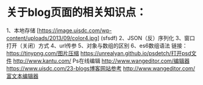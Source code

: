 # 关于blog页面的相关知识点：
1、本地存储
[https://image.uisdc.com/wp-content/uploads/2013/09/color4.jpg] (sfsdf)
2、JSON（反）序列化
3、窗口打开（关闭）方式
4、url传参
5、对象与数组的区别
6、es6数组语法
链接：https://tinypng.com/图片压缩
https://unrealyan.github.io/psdetch/打开psd文件
http://www.kantu.com/ Ps在线编辑
http://www.wangeditor.com/编辑器
https://www.uisdc.com/23-blogs博客网站参考
http://www.wangeditor.com/富文本编辑器
